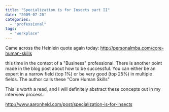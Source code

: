 ```yaml
---
title: "Specialization is for Insects part II"
date: "2009-07-20"
categories: 
  - "professional"
tags: 
  - "workplace"
---
```


Came across the Heinlein quote again today: http://personalmba.com/core-human-skills

this time in the context of a "Business" professional. There is another point made in the blog post about how to be successful. You can either be an expert in a narrow field (top 1%) or be very good (top 25%) in multiple fields. The author calls these "Core Human Skills"

This is worth a read, and I will definitely abstract these concepts out in my interview process.

http://www.aaronheld.com/post/specialization-is-for-insects
